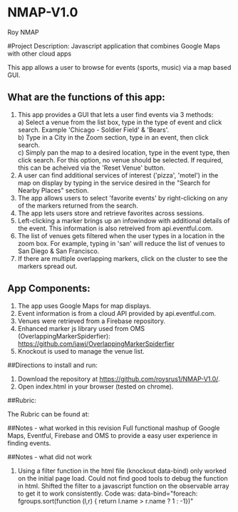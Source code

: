 # NMAP-V1.0
Roy NMAP


#Project Description: Javascript application that combines Google Maps with other cloud apps


This app allows a user to browse for events (sports, music) via a map based GUI.

## What are the functions of this app:
1. This app provides a GUI that lets a user find events via 3 methods:<br>
    a) Select a venue from the list box, type in the type of event and click search.  Example 'Chicago - Soldier Field' & 'Bears'.<br>
    b) Type in a City in the Zoom section, type in an event, then click search.<br>
    c) Simply pan the map to a desired location, type in the event type, then click search.  For this option,
        no venue should be selected.  If required, this can be acheived via the 'Reset Venue' button.<br>
2.  A user can find additional services of interest ('pizza', 'motel') in the map on display by typing in the service desired
    in the "Search for Nearby Places" section.
3.  The app allows users to select 'favorite events' by right-clicking on any of the markers returned from the search.
4.  The app lets users store and retrieve favorites across sessions.
5.  Left-clicking a marker brings up an infowindow with additional details of the event.  This information is also retreived
       from api.eventful.com.
6.  The list of venues gets filtered when the user types in a location in the zoom box.  For example, typing in 'san' will reduce the list of venues to San Diego & San Francisco.
7.  If there are multiple overlapping markers, click on the cluster to see the markers spread out. 

## App Components:
1. The app uses Google Maps for map displays.
2. Event information is from a cloud API provided by api.eventful.com.
3. Venues were retrieved from a Firebase repository.
4. Enhanced marker js library used from OMS (OverlappingMarkerSpiderfier):
    https://github.com/jawj/OverlappingMarkerSpiderfier
5. Knockout is used to manage the venue list.


##Directions to install and run:
1. Download the repository at https://github.com/roysrus1/NMAP-V1.0/.
2. Open index.html in your browser (tested on chrome).


##Rubric:

The Rubric can be found at:  <a href="https://review.udacity.com/#!/rubrics/17/view"></a>

##Notes - what worked in this revision
Full functional mashup of Google Maps, Eventful, Firebase and OMS to provide a easy user experience in finding events.


##Notes - what did not work
1) Using a filter function in the html file (knockout data-bind) only worked on the initial page load.  Could not find good tools to debug the function in html.  Shifted the filter to a javascript function on the observable array to get it to work consistently.  Code was:  data-bind="foreach: fgroups.sort(function (l,r) { return l.name > r.name ? 1 : -1})"

